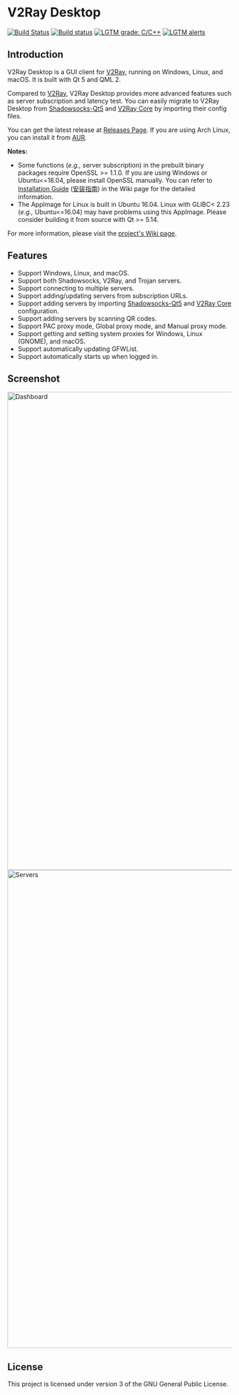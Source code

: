 # V2Ray Desktop

[![Build Status](https://travis-ci.org/Dr-Incognito/V2Ray-Desktop.svg?branch=master)](https://travis-ci.org/Dr-Incognito/V2Ray-Desktop)
[![Build status](https://ci.appveyor.com/api/projects/status/0t07jpv22tf7xpn9?svg=true)](https://ci.appveyor.com/project/Dr-Incognito/V2Ray-Desktop)
[![LGTM grade: C/C++](https://img.shields.io/lgtm/grade/cpp/g/Dr-Incognito/V2Ray-Desktop.svg?logo=lgtm&logoWidth=18)](https://lgtm.com/projects/g/Dr-Incognito/V2Ray-Desktop/context:cpp)
[![LGTM alerts](https://img.shields.io/lgtm/alerts/g/Dr-Incognito/V2Ray-Desktop.svg?logo=lgtm&logoWidth=18)](https://lgtm.com/projects/g/Dr-Incognito/V2Ray-Desktop/alerts/)

## Introduction

V2Ray Desktop is a GUI client for [V2Ray](http://v2ray.com/), running on Windows, Linux, and macOS.
It is built with Qt 5 and QML 2.

Compared to [V2Ray](http://v2ray.com/), V2Ray Desktop provides more advanced features such as server subscription and latency test. You can easily migrate to V2Ray Desktop from [Shadowsocks-Qt5](https://github.com/shadowsocks/shadowsocks-qt5/) and [V2Ray Core](http://v2ray.com/) by importing their config files.

You can get the latest release at [Releases Page](https://github.com/Dr-Incognito/V2Ray-Desktop/releases). If you are using Arch Linux, you can install it from [AUR](https://aur.archlinux.org/packages/v2ray-desktop/).

**Notes:** 
- Some functions (*e.g.,* server subscription) in the prebuilt binary packages require OpenSSL >= 1.1.0. If you are using Windows or Ubuntu<=18.04, please install OpenSSL manually. You can refer to [Installation Guide](https://github.com/Dr-Incognito/V2Ray-Desktop/wiki/Installation) ([安装指南](https://github.com/Dr-Incognito/V2Ray-Desktop/wiki/安装指南)) in the Wiki page for the detailed information.
- The AppImage for Linux is built in Ubuntu 16.04. Linux with GLIBC< 2.23 (*e.g.,* Ubuntu<=16.04) may have problems using this AppImage. Please consider building it from source with Qt >= 5.14.

For more information, please visit the [project's Wiki page](https://github.com/Dr-Incognito/V2Ray-Desktop/wiki).

## Features

- Support Windows, Linux, and macOS.
- Support both Shadowsocks, V2Ray, and Trojan servers.
- Support connecting to multiple servers.
- Support adding/updating servers from subscription URLs.
- Support adding servers by importing [Shadowsocks-Qt5](https://github.com/shadowsocks/shadowsocks-qt5/) and [V2Ray Core](http://v2ray.com/) configuration.
- Support adding servers by scanning QR codes.
- Support PAC proxy mode, Global proxy mode, and Manual proxy mode.
- Support getting and setting system proxies for Windows, Linux (GNOME), and macOS.
- Support automatically updating GFWList.
- Support automatically starts up when logged in.

## Screenshot

<img width="1072" alt="Dashboard" src="https://user-images.githubusercontent.com/17879520/73626391-acae8500-4683-11ea-952f-b14dae450e0b.png">

<img width="1072" alt="Servers" src="https://user-images.githubusercontent.com/17879520/74507718-34c04480-4f38-11ea-89a3-8f2faea5ec0b.png">

## License

This project is licensed under version 3 of the GNU General Public License.
